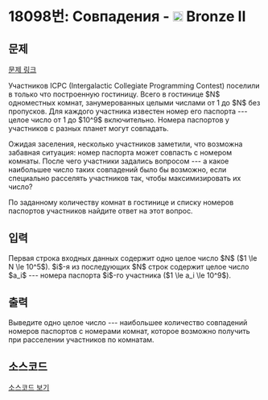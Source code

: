 # 18098번: Совпадения - <img src="https://static.solved.ac/tier_small/4.svg" style="height:20px" /> Bronze II

<!-- performance -->

<!-- 문제 제출 후 깃허브에 푸시를 했을 때 제출한 코드의 성능이 입력될 공간입니다.-->

<!-- end -->

## 문제

[문제 링크](https://boj.kr/18098)


<p>Участников ICPC (Intergalactic Collegiate Programming Contest) поселили в только что построенную гостиницу. Всего в гостинице $N$ одноместных комнат, занумерованных целыми числами от 1 до $N$ без пропусков. Для каждого участника известен номер его паспорта --- целое число от 1 до $10^9$ включительно. Номера паспортов у участников с разных планет могут совпадать.</p>

<p>Ожидая заселения, несколько участников заметили, что возможна забавная ситуация: номер паспорта может совпасть с номером комнаты. После чего участники задались вопросом --- а какое наибольшее число таких совпадений было бы возможно, если специально расселять участников так, чтобы максимизировать их число?</p>

<p>По заданному количеству комнат в гостинице и списку номеров паспортов участников найдите ответ на этот вопрос.</p>



## 입력


<p>Первая строка входных данных содержит одно целое число $N$ ($1 \le N \le 10^5$). $i$-я из последующих $N$ строк содержит целое число $a_i$ --- номера паспорта $i$-го участника ($1 \le a_i \le 10^9$).</p>



## 출력


<p>Выведите одно целое число --- наибольшее количество совпадений номеров паспортов с номерами комнат, которое возможно получить при расселении участников по комнатам.</p>



## 소스코드

[소스코드 보기](Совпадения.py)